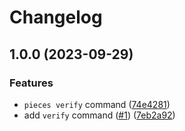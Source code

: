 # Changelog

## 1.0.0 (2023-09-29)


### Features

* `pieces verify` command ([74e4281](https://github.com/web3-storage/pieces/commit/74e42817d729ea89633ed6990e1e61d0b8c6cd93))
* add `verify` command ([#1](https://github.com/web3-storage/pieces/issues/1)) ([7eb2a92](https://github.com/web3-storage/pieces/commit/7eb2a924011ceaf679ac94cc1d798efe49a511d0))
